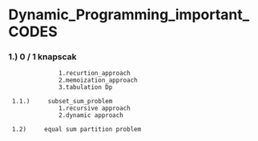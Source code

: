 # Dynamic_Programming_important_ CODES

###  1.)     0 / 1 knapscak
                  1.recurtion_approach
                  2.memoization_approach
                  3.tabulation Dp
                  
     1.1.)     subset_sum_problem
                  1.recursive approach
                  2.dynamic approach
                  
     1.2)     equal sum partition problem
                  
